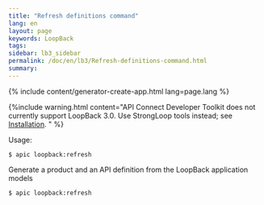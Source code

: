 ```yaml
---
title: "Refresh definitions command"
lang: en
layout: page
keywords: LoopBack
tags:
sidebar: lb3_sidebar
permalink: /doc/en/lb3/Refresh-definitions-command.html
summary:
---
```


{% include content/generator-create-app.html lang=page.lang %}

{%include warning.html content="API Connect Developer Toolkit does not currently support LoopBack 3.0.
Use StrongLoop tools instead; see [Installation](Installation.html).
" %}

Usage:

```shell
$ apic loopback:refresh
```

Generate a product and an API definition from the LoopBack application models

```shell
$ apic loopback:refresh
```
